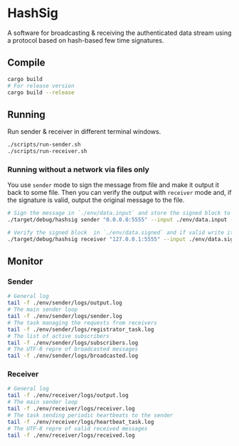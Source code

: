 # HashSig

A software for broadcasting & receiving the authenticated data stream using a protocol based on hash-based few time signatures.

## Compile

```sh
cargo build
# For release version
cargo build --release
```

## Running

Run sender & receiver in different terminal windows.

```sh
./scripts/run-sender.sh
./scripts/run-receiver.sh
```

### Running without a network via files only

You use `sender` mode to sign the message from file and make it output it back to some file.
Then you can verify the output with `receiver` mode and, if the signature is valid, output the original message to the file.

```sh
# Sign the message in `./env/data.input` and store the signed block to `./env/data.signed`
./target/debug/hashsig sender "0.0.0.0:5555" --input ./env/data.input --output ./env/data.signed

# Verify the signed block  in `./env/data.signed` and if valid write it to `./env/data.output`
./target/debug/hashsig receiver "127.0.0.1:5555" --input ./env/data.signed --output ./env/data.output
```

## Monitor

### Sender

```sh
# General log
tail -f ./env/sender/logs/output.log
# The main sender loop
tail -f ./env/sender/logs/sender.log
# The task managing the requests from receivers
tail -f ./env/sender/logs/registrator_task.log
# The list of active subscribers
tail -f ./env/sender/logs/subscribers.log
# The UTF-8 repre of broadcasted messages
tail -f ./env/sender/logs/broadcasted.log
```

### Receiver

```sh
# General log
tail -f ./env/receiver/logs/output.log
# The main sender loop
tail -f ./env/receiver/logs/receiver.log
# The task sending periodic heartbeats to the sender
tail -f ./env/receiver/logs/heartbeat_task.log
# The UTF-8 repre of valid received messages
tail -f ./env/receiver/logs/received.log
```
